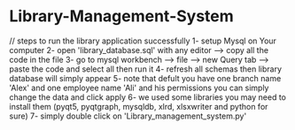 # Library-Management-System
// steps to run the library application successfully
1- setup Mysql on Your computer
2- open 'library_database.sql' with any editor --> copy all the code in the file
3- go to mysql workbench --> file --> new Query tab --> paste the code and select all then run it
4- refresh all schemas then library database will simply appear
5- note that defult you have one branch name 'Alex' and one employee name 'Ali' and his permissions
you can simply change the data and click apply
6- we used some libraries you may need to install them (pyqt5, pyqtgraph, mysqldb, xlrd, xlsxwriter and python for sure)
7- simply double click on 'Library_management_system.py'

